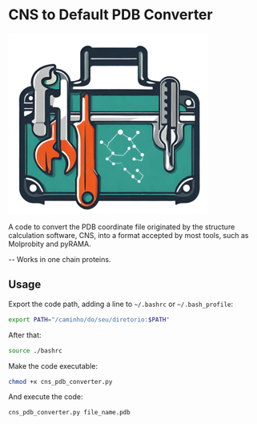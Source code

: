 # CNS to Default PDB Converter
![Logo da Minha Aplicação](https://github.com/bposantos/CNS-to-Default-PDB-Converter/blob/823a8308be454263a8bb707c0f570be14e05da6b/logo_cns_pdb.png)

A code to convert the PDB coordinate file originated by the structure calculation software, CNS, into a format accepted by most tools, such as Molprobity and pyRAMA.

-- Works in one chain proteins.

## Usage
Export the code path, adding a line to `~/.bashrc` or `~/.bash_profile`:
```bash
export PATH="/caminho/do/seu/diretorio:$PATH"
```
After that:
```bash
source ./bashrc
```
Make the code executable:
```bash
chmod +x cns_pdb_converter.py
```
And execute the code:
```python
cns_pdb_converter.py file_name.pdb
```
